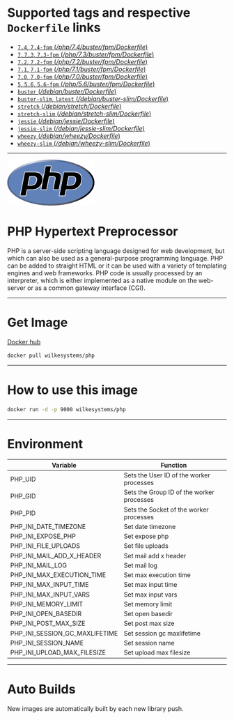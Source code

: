 # Supported tags and respective `Dockerfile` links

-	[`7.4`, `7.4-fpm` (*/php/7.4/buster/fpm/Dockerfile*)](https://github.com/wilkesystems/docker-php/blob/master/php/7.4/buster/fpm/Dockerfile)
-	[`7`, `7.3`, `7.3-fpm` (*/php/7.3/buster/fpm/Dockerfile*)](https://github.com/wilkesystems/docker-php/blob/master/php/7.3/buster/fpm/Dockerfile)
-	[`7.2`, `7.2-fpm` (*/php/7.2/buster/fpm/Dockerfile*)](https://github.com/wilkesystems/docker-php/blob/master/php/7.2/buster/fpm/Dockerfile)
-	[`7.1`, `7.1-fpm` (*/php/7.1/buster/fpm/Dockerfile*)](https://github.com/wilkesystems/docker-php/blob/master/php/7.1/buster/fpm/Dockerfile)
-	[`7.0`, `7.0-fpm` (*/php/7.0/buster/fpm/Dockerfile*)](https://github.com/wilkesystems/docker-php/blob/master/php/7.0/buster/fpm/Dockerfile)
-	[`5`, `5.6`, `5.6-fpm` (*/php/5.6/buster/fpm/Dockerfile*)](https://github.com/wilkesystems/docker-php/blob/master/php/5.6/buster/fpm/Dockerfile)
-	[`buster` (*/debian/buster/Dockerfile*)](https://github.com/wilkesystems/docker-php/blob/master/debian/buster/Dockerfile)
-	[`buster-slim`, `latest` (*/debian/buster-slim/Dockerfile*)](https://github.com/wilkesystems/docker-php/blob/master/debian/buster-slim/Dockerfile)
-	[`stretch` (*/debian/stretch/Dockerfile*)](https://github.com/wilkesystems/docker-php/blob/master/debian/stretch/Dockerfile)
-	[`stretch-slim` (*/debian/stretch-slim/Dockerfile*)](https://github.com/wilkesystems/docker-php/blob/master/debian/stretch-slim/Dockerfile)
-	[`jessie` (*/debian/jessie/Dockerfile*)](https://github.com/wilkesystems/docker-php/blob/master/debian/jessie/Dockerfile)
-	[`jessie-slim` (*/debian/jessie-slim/Dockerfile*)](https://github.com/wilkesystems/docker-php/blob/master/debian/jessie-slim/Dockerfile)
-	[`wheezy` (*/debian/wheezy/Dockerfile*)](https://github.com/wilkesystems/docker-php/blob/master/debian/wheezy/Dockerfile)
-	[`wheezy-slim` (*/debian/wheezy-slim/Dockerfile*)](https://github.com/wilkesystems/docker-php/blob/master/debian/wheezy-slim/Dockerfile)

----------------

![PHP](https://github.com/wilkesystems/docker-php/raw/master/docs/logo.png)

# PHP Hypertext Preprocessor
PHP is a server-side scripting language designed for web development, but which can also be used as a general-purpose programming language. PHP can be added to straight HTML or it can be used with a variety of templating engines and web frameworks. PHP code is usually processed by an interpreter, which is either implemented as a native module on the web-server or as a common gateway interface (CGI).

----------------

# Get Image
[Docker hub](https://hub.docker.com/r/wilkesystems/php)

```bash
docker pull wilkesystems/php
```

----------------

# How to use this image

```bash
docker run -d -p 9000 wilkesystems/php
```

----------------

# Environment

| Variable                       | Function                                  |
|--------------------------------|-------------------------------------------|
| PHP_UID                        | Sets the User ID of the worker processes  |
| PHP_GID                        | Sets the Group ID of the worker processes |
| PHP_PID                        | Sets the Socket of the worker processes   |
| PHP_INI_DATE_TIMEZONE          | Set date timezone                         |
| PHP_INI_EXPOSE_PHP             | Set expose php                            |
| PHP_INI_FILE_UPLOADS           | Set file uploads                          |
| PHP_INI_MAIL_ADD_X_HEADER      | Set mail add x header                     |
| PHP_INI_MAIL_LOG               | Set mail log                              |
| PHP_INI_MAX_EXECUTION_TIME     | Set max execution time                    |
| PHP_INI_MAX_INPUT_TIME         | Set max input time                        |
| PHP_INI_MAX_INPUT_VARS         | Set max input vars                        |
| PHP_INI_MEMORY_LIMIT           | Set memory limit                          |
| PHP_INI_OPEN_BASEDIR           | Set open basedir                          |
| PHP_INI_POST_MAX_SIZE          | Set post max size                         |
| PHP_INI_SESSION_GC_MAXLIFETIME | Set session gc maxlifetime                |
| PHP_INI_SESSION_NAME           | Set session name                          |
| PHP_INI_UPLOAD_MAX_FILESIZE    | Set upload max filesize                   |

----------------

# Auto Builds
New images are automatically built by each new library push.
